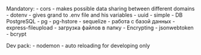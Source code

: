 Mandatory:
    - cors - makes possible data sharing between different domains
    - dotenv - gives grand to .env file and his variables
    - uuid -  simple 
    - DB PostgreSQL
        - pg
        - pg-hstore
    - sequelize - работа с базой данных
    - express-fileupload - загрузка файлов в папку
    - Encrypting
            - jsonwebtoken
            - bcrypt

Dev pack:
    - nodemon - auto reloading for developing only